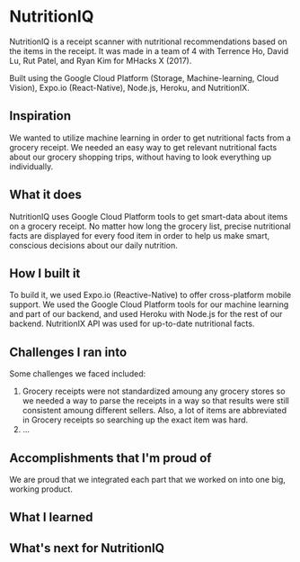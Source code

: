 # NutritionIQ
NutritionIQ is a receipt scanner with nutritional recommendations based on the items in the receipt. It was made in a team of 4 with Terrence Ho, David Lu, Rut Patel, and Ryan Kim for MHacks X (2017).

Built using the Google Cloud Platform (Storage, Machine-learning, Cloud Vision), Expo.io (React-Native), Node.js, Heroku, and NutritionIX.

## Inspiration
We wanted to utilize machine learning in order to get nutritional facts from a grocery receipt. We needed an easy way to get relevant nutritional facts about our grocery shopping trips, without having to look everything up individually.
## What it does
NutritionIQ uses Google Cloud Platform tools to get smart-data about items on a grocery receipt. No matter how long the grocery list, precise nutritional facts are displayed for every food item in order to help us make smart, conscious decisions about our daily nutrition.
## How I built it
To build it, we used Expo.io (Reactive-Native) to offer cross-platform mobile support. We used the Google Cloud Platform tools for our machine learning and part of our backend, and used Heroku with Node.js for the rest of our backend. NutritionIX API was used for up-to-date nutritional facts.
## Challenges I ran into
Some challenges we faced included:
1. Grocery receipts were not standardized amoung any grocery stores so we needed a way to parse the receipts in a way so that results were still consistent amoung different sellers. Also, a lot of items are abbreviated in Grocery receipts so searching up the exact item was hard.
2. ...
## Accomplishments that I'm proud of
We are proud that we integrated each part that we worked on into one big, working product.
## What I learned

## What's next for NutritionIQ
